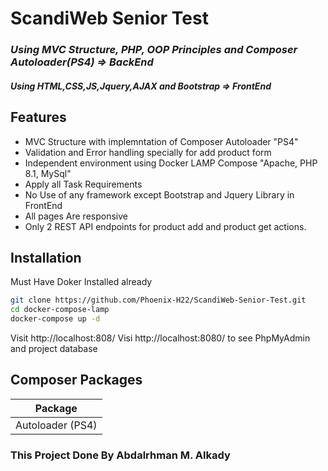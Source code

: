 # ScandiWeb Senior Test
### _Using MVC Structure, PHP, OOP Principles and Composer Autoloader(PS4) => BackEnd_
#### _Using HTML,CSS,JS,Jquery,AJAX and Bootstrap => FrontEnd_

## Features

- MVC Structure with implemntation of Composer Autoloader "PS4"
- Validation and Error handling specially for add product form
- Independent environment using Docker LAMP Compose "Apache, PHP 8.1, MySql"
- Apply all Task Requirements
- No Use of any framework except Bootstrap and Jquery Library in FrontEnd
- All pages Are responsive
- Only 2 REST API endpoints for product add and product get actions.


## Installation

Must Have Doker Installed already

```sh
git clone https://github.com/Phoenix-H22/ScandiWeb-Senior-Test.git
cd docker-compose-lamp
docker-compose up -d
```
Visit http://localhost:808/
Visi http://localhost:8080/ to see PhpMyAdmin and project database 

## Composer Packages

| Package
| ------ 
| Autoloader (PS4) 
### This Project Done By Abdalrhman M. Alkady